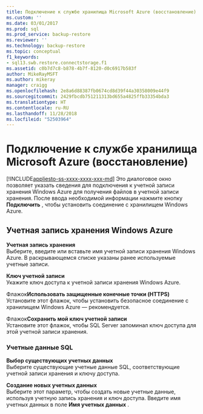 ```yaml
---
title: Подключение к службе хранилища Microsoft Azure (восстановление)| Документация Майкрософт
ms.custom: ''
ms.date: 03/01/2017
ms.prod: sql
ms.prod_service: backup-restore
ms.reviewer: ''
ms.technology: backup-restore
ms.topic: conceptual
f1_keywords:
- sql13.swb.restore.connectstorage.f1
ms.assetid: c0b7d7c8-b878-4b7f-8120-d0c6917b583f
author: MikeRayMSFT
ms.author: mikeray
manager: craigg
ms.openlocfilehash: 2e8a6d88387fb0674cd8d39f44a30358009e44f9
ms.sourcegitcommit: 2429fbcdb751211313bd655a4825ffb33354bda3
ms.translationtype: HT
ms.contentlocale: ru-RU
ms.lasthandoff: 11/28/2018
ms.locfileid: "52503964"
---
```

# <a name="connect-to-microsoft-azure-storage-restore"></a>Подключение к службе хранилища Microsoft Azure (восстановление)
[!INCLUDE[appliesto-ss-xxxx-xxxx-xxx-md](../../includes/appliesto-ss-xxxx-xxxx-xxx-md.md)]
  Это диалоговое окно позволяет указать сведения для подключения к учетной записи хранения Windows Azure для получения файлов в учетной записи хранения. После ввода необходимой информации нажмите кнопку **Подключить** , чтобы установить соединение с хранилищем Windows Azure.  
  
## <a name="windows-azure-storage-account"></a>Учетная запись хранения Windows Azure  
 **Учетная запись хранения**  
 Выберите, введите или вставьте имя учетной записи хранения Windows Azure. В раскрывающемся списке указаны ранее используемые учетные записи.  
  
 **Ключ учетной записи**  
 Укажите ключ доступа к учетной записи хранения Windows Azure.  
  
 Флажок**Использовать защищенные конечные точки (HTTPS)**   
 Установите этот флажок, чтобы установить безопасное соединение с хранилищем Windows Azure — рекомендуется.  
  
 Флажок**Сохранить мой ключ учетной записи**   
 Установите этот флажок, чтобы SQL Server запоминал ключ доступа для этой учетной записи хранения.  
  
### <a name="sql-credential"></a>Учетные данные SQL  
 **Выбор существующих учетных данных**  
 Выберите существующие учетные данные SQL, соответствующие учетной записи хранения и ключу доступа.  
  
 **Создание новых учетных данных**  
 Выберите этот параметр, чтобы создать новые учетные данные, используя учетную запись хранения и ключ доступа. Введите имя учетных данных в поле **Имя учетных данных** .  
  
  
